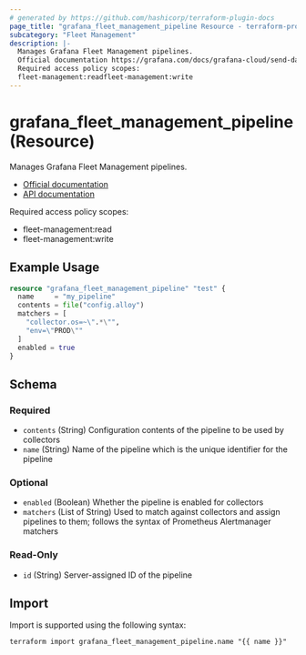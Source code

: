 ```yaml
---
# generated by https://github.com/hashicorp/terraform-plugin-docs
page_title: "grafana_fleet_management_pipeline Resource - terraform-provider-grafana"
subcategory: "Fleet Management"
description: |-
  Manages Grafana Fleet Management pipelines.
  Official documentation https://grafana.com/docs/grafana-cloud/send-data/fleet-management/API documentation https://grafana.com/docs/grafana-cloud/send-data/fleet-management/api-reference/pipeline-api/
  Required access policy scopes:
  fleet-management:readfleet-management:write
---
```


# grafana_fleet_management_pipeline (Resource)

Manages Grafana Fleet Management pipelines.

* [Official documentation](https://grafana.com/docs/grafana-cloud/send-data/fleet-management/)
* [API documentation](https://grafana.com/docs/grafana-cloud/send-data/fleet-management/api-reference/pipeline-api/)

Required access policy scopes:

* fleet-management:read
* fleet-management:write

## Example Usage

```terraform
resource "grafana_fleet_management_pipeline" "test" {
  name     = "my_pipeline"
  contents = file("config.alloy")
  matchers = [
    "collector.os=~\".*\"",
    "env=\"PROD\""
  ]
  enabled = true
}
```

<!-- schema generated by tfplugindocs -->
## Schema

### Required

- `contents` (String) Configuration contents of the pipeline to be used by collectors
- `name` (String) Name of the pipeline which is the unique identifier for the pipeline

### Optional

- `enabled` (Boolean) Whether the pipeline is enabled for collectors
- `matchers` (List of String) Used to match against collectors and assign pipelines to them; follows the syntax of Prometheus Alertmanager matchers

### Read-Only

- `id` (String) Server-assigned ID of the pipeline

## Import

Import is supported using the following syntax:

```shell
terraform import grafana_fleet_management_pipeline.name "{{ name }}"
```
